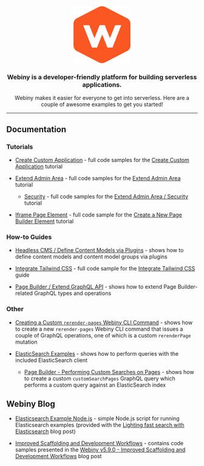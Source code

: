 <div align="center">
    <img src="./webiny-readme-resources/webiny.png" width="150" height="150" />
    <h3>Webiny is a developer-friendly platform for building serverless applications.</h3>
    <p>Webiny makes it easier for everyone to get into serverless. Here are a couple of awesome examples to get you started!</p>
</div>

---

## Documentation

### Tutorials

- [Create Custom Application](create-custom-application) - full code samples for the [Create Custom Application](https://www.webiny.com/docs/tutorials/create-custom-application/introduction) tutorial

- [Extend Admin Area](extend-admin-area) - full code samples for the [Extend Admin Area](https://www.webiny.com/docs/tutorials/extend-admin-area/introduction) tutorial

    - [Security](extend-admin-area-security) - full code samples for the [Extend Admin Area / Security](https://www.webiny.com/docs/tutorials/extend-admin-area/security/introduction) tutorial

- [Iframe Page Element](iframe-page-element) - full code sample for the [Create a New Page Builder Element](https://www.webiny.com/docs/tutorials/page-builder/create-a-new-page-builder-element#what-well-build) tutorial

### How-to Guides

- [Headless CMS / Define Content Models via Plugins](headless-cms/content-model-plugins) - shows how to define content models and content model groups via plugins

- [Integrate Tailwind CSS](integrate-tailwind-css) - full code sample for the [Integrate Tailwind CSS](https://www.webiny.com/docs/how-to-guides/integrate-tailwindcss/) guide

- [Page Builder / Extend GraphQL API](page-builder/extend-graphql-api) - shows how to extend Page Builder-related GraphQL types and operations

### Other

- [Creating a Custom `rerender-pages` Webiny CLI Command](rerender-pages-command) - shows how to create a new `rerender-pages` Webiny CLI command that issues a couple of GraphQL operations, one of which is a custom `rerenderPage` mutation

- [ElasticSearch Examples](elasticsearch-examples) - shows how to perform queries with the included ElasticSearch client

  - [Page Builder - Performing Custom Searches on Pages](elasticsearch-examples/pages-custom-search) - shows how to create a custom `customSearchPages` GraphQL query which performs a custom query against an ElasticSearch index 

## Webiny Blog

- [Elasticsearch Example Node.js](elasticsearch-example-nodejs) - simple Node.js script for running Elasticsearch examples (provided with the [Lighting fast search with Elasticsearch](https://www.webiny.com/blog/lighting-fast-search-with-elasticsearch) blog post)
  
- [Improved Scaffolding and Development Workflows](blog/webiny-v5.9.0-improved-scaffolds-and-development/) - contains code samples presented in the [Webiny v5.9.0 - Improved Scaffolding and Development Workflows](https://www.webiny.com/blog/webiny-v5.9.0-improved-scaffolds-and-development) blog post

